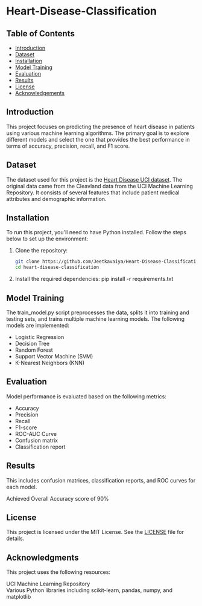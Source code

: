 # Heart-Disease-Classification

## Table of Contents
- [Introduction](#introduction)
- [Dataset](#dataset)
- [Installation](#installation)
- [Model Training](#model-training)
- [Evaluation](#evaluation)
- [Results](#results)
- [License](#license)
- [Acknowledgements](#acknowledgements)

## Introduction
This project focuses on predicting the presence of heart disease in patients using various machine learning algorithms. The primary goal is to explore different models and select the one that provides the best performance in terms of accuracy, precision, recall, and F1 score.

## Dataset
The dataset used for this project is the [Heart Disease UCI dataset](https://archive.ics.uci.edu/ml/datasets/heart+Disease). The original data came from the Cleavland data from the UCI Machine Learning Repository. It consists of several features that include patient medical attributes and demographic information.

## Installation
To run this project, you'll need to have Python installed. Follow the steps below to set up the environment:

1. Clone the repository:
   ```sh
   git clone https://github.com/Jeetkavaiya/Heart-Disease-Classification.git
   cd heart-disease-classification

2. Install the required dependencies:
   pip install -r requirements.txt

## Model Training
The train_model.py script preprocesses the data, splits it into training and testing sets, and trains multiple machine learning models. The following models are implemented:

- Logistic Regression
- Decision Tree
- Random Forest
- Support Vector Machine (SVM)
- K-Nearest Neighbors (KNN)

## Evaluation
Model performance is evaluated based on the following metrics:

- Accuracy
- Precision
- Recall
- F1-score
- ROC-AUC Curve
- Confusion matrix
- Classification report

## Results
This includes confusion matrices, classification reports, and ROC curves for each model.

Achieved Overall Accuracy score of 90%

## License
This project is licensed under the MIT License. See the [LICENSE](https://github.com/Jeetkavaiya/Heart-Disease-Classification/blob/main/LICENSE) file for details.

## Acknowledgments
This project uses the following resources:

UCI Machine Learning Repository
<br/>
Various Python libraries including scikit-learn, pandas, numpy, and matplotlib
